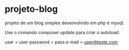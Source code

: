 # projeto-blog
projeto de um blog simples desenvolvido em php e mysql.

Use o comando composer update para criar o autoload.

<!-- Login -->
user = user
password = pass
e-mail = user@teste.com
